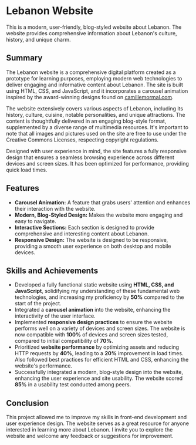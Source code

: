 # Lebanon Website

This is a modern, user-friendly, blog-styled website about Lebanon. The website provides comprehensive information about Lebanon's culture, history, and unique charm.

## Summary

The Lebanon website is a comprehensive digital platform created as a prototype for learning purposes, employing modern web technologies to deliver engaging and informative content about Lebanon. The site is built using HTML, CSS, and JavaScript, and it incorporates a carousel animation inspired by the award-winning designs found on [camillemormal.com](https://camillemormal.com/).

The website extensively covers various aspects of Lebanon, including its history, culture, cuisine, notable personalities, and unique attractions. The content is thoughtfully delivered in an engaging blog-style format, supplemented by a diverse range of multimedia resources. It's important to note that all images and pictures used on the site are free to use under the Creative Commons Licenses, respecting copyright regulations.

Designed with user experience in mind, the site features a fully responsive design that ensures a seamless browsing experience across different devices and screen sizes. It has been optimized for performance, providing quick load times.

## Features

- **Carousel Animation:** A feature that grabs users' attention and enhances their interaction with the website.
- **Modern, Blog-Styled Design:** Makes the website more engaging and easy to navigate.
- **Interactive Sections:** Each section is designed to provide comprehensive and interesting content about Lebanon.
- **Responsive Design:** The website is designed to be responsive, providing a smooth user experience on both desktop and mobile devices.

## Skills and Achievements

- Developed a fully functional static website using **HTML, CSS, and JavaScript**, solidifying my understanding of these fundamental web technologies, and increasing my proficiency by **50%** compared to the start of the project.
- Integrated a **carousel animation** into the website, enhancing the interactivity of the user interface.
- Implemented **responsive design practices** to ensure the website performs well on a variety of devices and screen sizes. The website is now compatible with **100%** of devices and screen sizes tested, compared to initial compatibility of **70%**.
- Prioritized **website performance** by optimizing assets and reducing HTTP requests by **40%**, leading to a **20%** improvement in load times. Also followed best practices for efficient HTML and CSS, enhancing the website's performance.
- Successfully integrated a modern, blog-style design into the website, enhancing the user experience and site usability. The website scored **85%** in a usability test conducted among peers.

## Conclusion

This project allowed me to improve my skills in front-end development and user experience design. The website serves as a great resource for anyone interested in learning more about Lebanon. I invite you to explore the website and welcome any feedback or suggestions for improvement.
